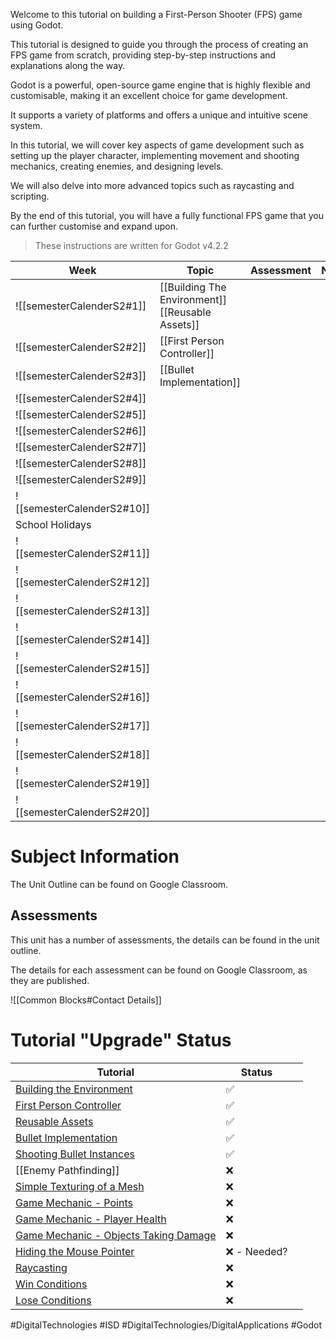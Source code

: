 Welcome to this tutorial on building a First-Person Shooter (FPS) game using Godot.   
  
This tutorial is designed to guide you through the process of creating an FPS game from scratch, providing step-by-step instructions and explanations along the way.  
  
Godot is a powerful, open-source game engine that is highly flexible and customisable, making it an excellent choice for game development.   
  
It supports a variety of platforms and offers a unique and intuitive scene system.    
  
In this tutorial, we will cover key aspects of game development such as setting up the player character, implementing movement and shooting mechanics, creating enemies, and designing levels.   
  
We will also delve into more advanced topics such as raycasting and scripting.    
  
By the end of this tutorial, you will have a fully functional FPS game that you can further customise and expand upon.   
  
> These instructions are written for Godot v4.2.2  


| Week                     | Topic                                                | Assessment | Notes |
| ------------------------ | ---------------------------------------------------- | ---------- | ----- |
| ![[semesterCalenderS2#1]]  | [[Building The Environment]] <br>[[Reusable Assets]] |            |       |
| ![[semesterCalenderS2#2]]  | [[First Person Controller]]                          |            |       |
| ![[semesterCalenderS2#3]]  | [[Bullet Implementation]]                            |            |       |
| ![[semesterCalenderS2#4]]  |                                                      |            |       |
| ![[semesterCalenderS2#5]]  |                                                      |            |       |
| ![[semesterCalenderS2#6]]  |                                                      |            |       |
| ![[semesterCalenderS2#7]]  |                                                      |            |       |
| ![[semesterCalenderS2#8]]  |                                                      |            |       |
| ![[semesterCalenderS2#9]]  |                                                      |            |       |
| ![[semesterCalenderS2#10]] |                                                      |            |       |
| School Holidays                                                           |                 
| ![[semesterCalenderS2#11]] |                                                      |            |       |
| ![[semesterCalenderS2#12]] |                                                      |            |       |
| ![[semesterCalenderS2#13]] |                                                      |            |       |
| ![[semesterCalenderS2#14]] |                                                      |            |       |
| ![[semesterCalenderS2#15]] |                                                      |            |       |
| ![[semesterCalenderS2#16]] |                                                      |            |       |
| ![[semesterCalenderS2#17]] |                                                      |            |       |
| ![[semesterCalenderS2#18]] |                                                      |            |       |
| ![[semesterCalenderS2#19]] |                                                      |            |       |
| ![[semesterCalenderS2#20]] |                                                      |            |       |

# Subject Information

The Unit Outline can be found on Google Classroom.

## Assessments

This unit has a number of assessments, the details can be found in the unit outline.

The details for each assessment can be found on Google Classroom, as they are published.

![[Common Blocks#Contact Details]]
  
# Tutorial "Upgrade" Status  

| **Tutorial**                                                                                   | **Status**  |     |
| ---------------------------------------------------------------------------------------------- | ----------- | --- |
| [Building the Environment](Building%20The%20Environment.md)                                    | ✅           |     |
| [First Person Controller](First%20Person%20Controller.md)                                      | ✅           |     |
| [Reusable Assets](Reusable%20Assets.md)                                                        | ✅           |     |
| [Bullet Implementation](Bullet%20Implementation.md)                                            | ✅           |     |
| [Shooting Bullet Instances](Shooting%20Bullet%20Instances.md)                                  | ✅           |     |
| [[Enemy Pathfinding]]                                                                          | ❌           |     |
| [Simple Texturing of a Mesh](Simple%20Texturing%20of%20a%20Mesh.md)                            | ❌           |     |
| [Game Mechanic - Points](Points.md)                                                            | ❌           |     |
| [Game Mechanic - Player Health](ISD/2%20-%20Digital%20Applications/_topics/Player%20Health.md) | ❌           |     |
| [Game Mechanic - Objects Taking Damage](Objects%20Taking%20Damage.md)                          | ❌           |     |
| [Hiding the Mouse Pointer](Hiding%20the%20Mouse%20Pointer.md)                                  | ❌ - Needed? |     |
| [Raycasting](Raycasting.md)                                                                    | ❌           |     |
| [Win Conditions](Win%20Conditions.md)                                                          | ❌           |     |
| [Lose Conditions](Lose%20Conditions.md)                                                        | ❌           |     |
#DigitalTechnologies #ISD #DigitalTechnologies/DigitalApplications #Godot
